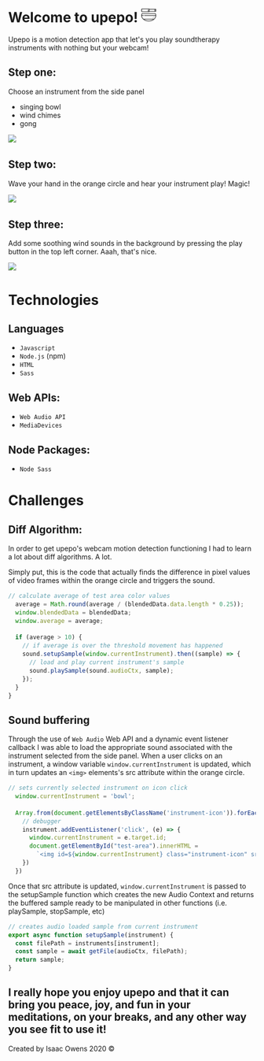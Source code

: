 # Welcome to upepo! <img src="dist/images/bowl.png" height="30px">

Upepo is a motion detection app that let's you play soundtherapy instruments with nothing but your webcam!  

## Step one: 
Choose an instrument from the side panel 
- singing bowl
- wind chimes
- gong

![](dist/images/snippets/upepo_step_one.gif)

## Step two: 
Wave your hand in the orange circle and hear your instrument play! Magic!

![](dist/images/snippets/upepo_step_two.gif)

## Step three: 
Add some soothing wind sounds in the background by pressing the play button in the top left corner. Aaah, that's nice.

![](dist/images/snippets/upepo_step_three.gif)

# Technologies

## Languages

- `Javascript`
-  `Node.js` (npm)
- `HTML`
- `Sass`

## Web APIs:

- `Web Audio API`
- `MediaDevices`

## Node Packages:

- `Node Sass`

# Challenges 

## Diff Algorithm:

In order to get upepo's webcam motion detection functioning I had to learn a lot about diff algorithms.  A lot.

Simply put, this is the code that actually finds the difference in pixel values of video frames within the orange circle and triggers the sound.

```javascript
// calculate average of test area color values
  average = Math.round(average / (blendedData.data.length * 0.25));
  window.blendedData = blendedData;
  window.average = average;

  if (average > 10) {
    // if average is over the threshold movement has happened
    sound.setupSample(window.currentInstrument).then((sample) => {
      // load and play current instrument's sample
      sound.playSample(sound.audioCtx, sample);
    });
  }
}
```

## Sound buffering

Through the use of `Web Audio` Web API and a dynamic event listener callback I was able to load the appropriate sound associated with the instrument selected from the side panel.  When a user clicks on an instrument, a window variable `window.currentInstrument` is updated, which in turn updates an `<img>` elements's src attribute within the orange circle.

```javascript
// sets currently selected instrument on icon click
  window.currentInstrument = 'bowl';

  Array.from(document.getElementsByClassName('instrument-icon')).forEach(instrument => {
    // debugger
    instrument.addEventListener('click', (e) => {
      window.currentInstrument = e.target.id;
      document.getElementById("test-area").innerHTML =
        `<img id=${window.currentInstrument} class="instrument-icon" src=${icons[window.currentInstrument]} alt=${window.currentInstrument}>`;
    })
  })
```

Once that src attribute is updated, `window.currentInstrument` is passed to the setupSample function which creates the new Audio Context and returns the buffered sample ready to be manipulated in other functions (i.e. playSample, stopSample, etc)

```javascript
// creates audio loaded sample from current instrument
export async function setupSample(instrument) {
  const filePath = instruments[instrument];
  const sample = await getFile(audioCtx, filePath);
  return sample;
}
```

## I really hope you enjoy upepo and that it can bring you peace, joy, and fun in your meditations, on your breaks, and any other way you see fit to use it!

Created by Isaac Owens 2020 &#169;

